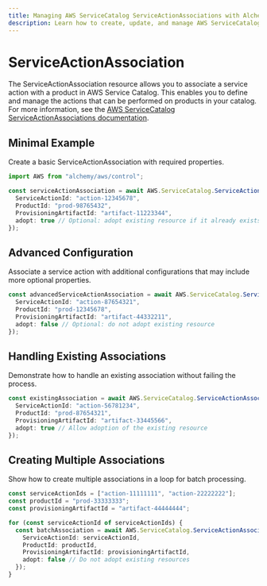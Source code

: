 ```yaml
---
title: Managing AWS ServiceCatalog ServiceActionAssociations with Alchemy
description: Learn how to create, update, and manage AWS ServiceCatalog ServiceActionAssociations using Alchemy Cloud Control.
---
```


# ServiceActionAssociation

The ServiceActionAssociation resource allows you to associate a service action with a product in AWS Service Catalog. This enables you to define and manage the actions that can be performed on products in your catalog. For more information, see the [AWS ServiceCatalog ServiceActionAssociations documentation](https://docs.aws.amazon.com/servicecatalog/latest/userguide/).

## Minimal Example

Create a basic ServiceActionAssociation with required properties.

```ts
import AWS from "alchemy/aws/control";

const serviceActionAssociation = await AWS.ServiceCatalog.ServiceActionAssociation("basicAssociation", {
  ServiceActionId: "action-12345678",
  ProductId: "prod-98765432",
  ProvisioningArtifactId: "artifact-11223344",
  adopt: true // Optional: adopt existing resource if it already exists
});
```

## Advanced Configuration

Associate a service action with additional configurations that may include more optional properties.

```ts
const advancedServiceActionAssociation = await AWS.ServiceCatalog.ServiceActionAssociation("advancedAssociation", {
  ServiceActionId: "action-87654321",
  ProductId: "prod-12345678",
  ProvisioningArtifactId: "artifact-44332211",
  adopt: false // Optional: do not adopt existing resource
});
```

## Handling Existing Associations

Demonstrate how to handle an existing association without failing the process.

```ts
const existingAssociation = await AWS.ServiceCatalog.ServiceActionAssociation("existingAssociation", {
  ServiceActionId: "action-56781234",
  ProductId: "prod-87654321",
  ProvisioningArtifactId: "artifact-33445566",
  adopt: true // Allow adoption of the existing resource
});
```

## Creating Multiple Associations

Show how to create multiple associations in a loop for batch processing.

```ts
const serviceActionIds = ["action-11111111", "action-22222222"];
const productId = "prod-33333333";
const provisioningArtifactId = "artifact-44444444";

for (const serviceActionId of serviceActionIds) {
  const batchAssociation = await AWS.ServiceCatalog.ServiceActionAssociation(`batchAssociation-${serviceActionId}`, {
    ServiceActionId: serviceActionId,
    ProductId: productId,
    ProvisioningArtifactId: provisioningArtifactId,
    adopt: false // Do not adopt existing resources
  });
}
```